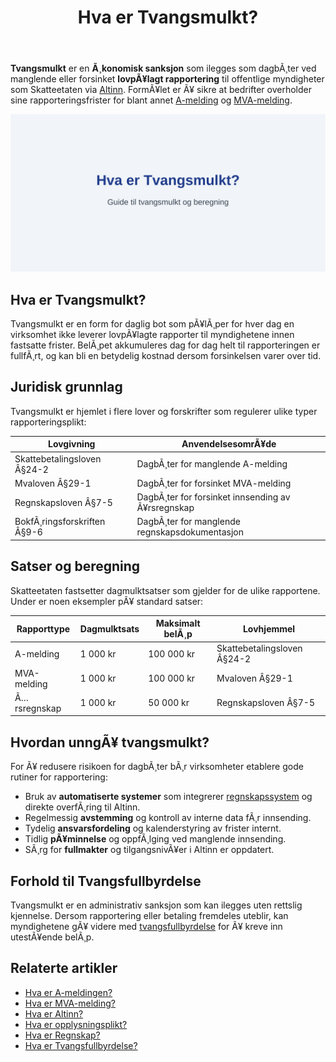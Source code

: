 ﻿---
title: "Hva er Tvangsmulkt?"
meta_title: "Hva er Tvangsmulkt?"
meta_description: '**Tvangsmulkt** er en **Ã¸konomisk sanksjon** som ilegges som dagbÃ¸ter ved manglende eller forsinket **lovpÃ¥lagt rapportering** til offentlige myndigheter som...'
slug: tvangsmulkt
type: blog
layout: pages/single
---

**Tvangsmulkt** er en **Ã¸konomisk sanksjon** som ilegges som dagbÃ¸ter ved manglende eller forsinket **lovpÃ¥lagt rapportering** til offentlige myndigheter som Skatteetaten via [Altinn](/blogs/regnskap/hva-er-altinn "Hva er Altinn? Norges Digitale Portal for NÃ¦ringsliv og Privatpersoner"). FormÃ¥let er Ã¥ sikre at bedrifter overholder sine rapporteringsfrister for blant annet [A-melding](/blogs/regnskap/hva-er-a-melding "Hva er A-meldingen?") og [MVA-melding](/blogs/regnskap/hva-er-mva-melding "Hva er MVA-melding?").

![Illustrasjon av tvangsmulkt](tvangsmulkt-image.svg)

## Hva er Tvangsmulkt?

Tvangsmulkt er en form for daglig bot som pÃ¥lÃ¸per for hver dag en virksomhet ikke leverer lovpÃ¥lagte rapporter til myndighetene innen fastsatte frister. BelÃ¸pet akkumuleres dag for dag helt til rapporteringen er fullfÃ¸rt, og kan bli en betydelig kostnad dersom forsinkelsen varer over tid.

## Juridisk grunnlag

Tvangsmulkt er hjemlet i flere lover og forskrifter som regulerer ulike typer rapporteringsplikt:

| Lovgivning                 | AnvendelsesomrÃ¥de                             |
|----------------------------|-----------------------------------------------|
| Skattebetalingsloven Â§24-2 | DagbÃ¸ter for manglende A-melding              |
| Mvaloven Â§29-1             | DagbÃ¸ter for forsinket MVA-melding            |
| Regnskapsloven Â§7-5        | DagbÃ¸ter for forsinket innsending av Ã¥rsregnskap |
| BokfÃ¸ringsforskriften Â§9-6 | DagbÃ¸ter for manglende regnskapsdokumentasjon |

## Satser og beregning

Skatteetaten fastsetter dagmulktsatser som gjelder for de ulike rapportene. Under er noen eksempler pÃ¥ standard satser:

| Rapporttype    | Dagmulktsats | Maksimalt belÃ¸p | Lovhjemmel                    |
|----------------|--------------|-----------------|-------------------------------|
| A-melding      | 1 000 kr     | 100 000 kr      | Skattebetalingsloven Â§24-2    |
| MVA-melding    | 1 000 kr     | 100 000 kr      | Mvaloven Â§29-1                |
| Ã…rsregnskap    | 1 000 kr     | 50 000 kr       | Regnskapsloven Â§7-5           |

## Hvordan unngÃ¥ tvangsmulkt?

For Ã¥ redusere risikoen for dagbÃ¸ter bÃ¸r virksomheter etablere gode rutiner for rapportering:

* Bruk av **automatiserte systemer** som integrerer [regnskapssystem](/blogs/regnskap/hva-er-regnskap "Hva er Regnskap? En Enkel Forklaring") og direkte overfÃ¸ring til Altinn.
* Regelmessig **avstemming** og kontroll av interne data fÃ¸r innsending.
* Tydelig **ansvarsfordeling** og kalenderstyring av frister internt.
* Tidlig **pÃ¥minnelse** og oppfÃ¸lging ved manglende innsending.
* SÃ¸rg for **fullmakter** og tilgangsnivÃ¥er i Altinn er oppdatert.

## Forhold til Tvangsfullbyrdelse

Tvangsmulkt er en administrativ sanksjon som kan ilegges uten rettslig kjennelse. Dersom rapportering eller betaling fremdeles uteblir, kan myndighetene gÃ¥ videre med [tvangsfullbyrdelse](/blogs/regnskap/tvangsfullbyrdelse "Hva er Tvangsfullbyrdelse? Guide til Norsk Gjelds- og Utleggfullbyrdelse") for Ã¥ kreve inn utestÃ¥ende belÃ¸p.

## Relaterte artikler

* [Hva er A-meldingen?](/blogs/regnskap/hva-er-a-melding "Hva er A-meldingen?")
* [Hva er MVA-melding?](/blogs/regnskap/hva-er-mva-melding "Hva er MVA-melding?")
* [Hva er Altinn?](/blogs/regnskap/hva-er-altinn "Hva er Altinn? Norges Digitale Portal for NÃ¦ringsliv og Privatpersoner")
* [Hva er opplysningsplikt?](/blogs/regnskap/hva-er-opplysningsplikt "Hva er opplysningsplikt? Komplett guide til rapporteringsplikt")
* [Hva er Regnskap?](/blogs/regnskap/hva-er-regnskap "Hva er Regnskap? En Enkel Forklaring")
* [Hva er Tvangsfullbyrdelse?](/blogs/regnskap/tvangsfullbyrdelse "Hva er Tvangsfullbyrdelse? Guide til Norsk Gjelds- og Utleggfullbyrdelse")
